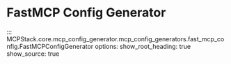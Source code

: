 # FastMCP Config Generator

::: MCPStack.core.mcp_config_generator.mcp_config_generators.fast_mcp_config.FastMCPConfigGenerator
    options:
      show_root_heading: true
      show_source: true
